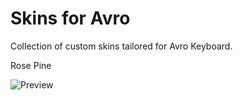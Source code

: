 # Skins for Avro
Collection of custom skins tailored for Avro Keyboard.

Rose Pine

![Preview](https://github.com/rahaaatul/Skins-for-Avro/assets/86149861/8d9f40c2-d664-49b8-a9a8-ba04a12c5162)
